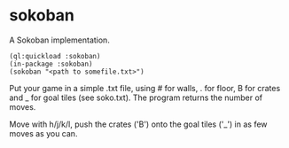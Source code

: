 # sokoban
A Sokoban implementation.

```
(ql:quickload :sokoban)
(in-package :sokoban)
(sokoban "<path to somefile.txt>")
```

Put your game in a simple .txt file, using # for walls, . for floor, B for crates and _ for goal tiles (see soko.txt). The program returns the number of moves.

Move with h/j/k/l, push the crates ('B') onto the goal tiles ('_') in as few moves as you can.
